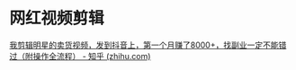 # 网红视频剪辑

[我剪辑明星的卖货视频，发到抖音上，第一个月赚了8000+，找副业一定不能错过（附操作全流程） - 知乎 (zhihu.com)](https://zhuanlan.zhihu.com/p/639459938)

